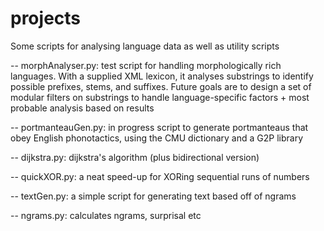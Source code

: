 # projects
 Some scripts for analysing language data as well as utility scripts
 
 -- morphAnalyser.py: test script for handling morphologically rich languages. With a supplied XML lexicon, it analyses substrings to identify possible prefixes, stems, and suffixes. Future goals are to design a set of modular filters on substrings to handle language-specific factors + most probable analysis based on results

-- portmanteauGen.py: in progress script to generate portmanteaus that obey English phonotactics, using the CMU dictionary and a G2P library

-- dijkstra.py: dijkstra's algorithm (plus bidirectional version) 

-- quickXOR.py: a neat speed-up for XORing sequential runs of numbers

-- textGen.py: a simple script for generating text based off of ngrams

-- ngrams.py: calculates ngrams, surprisal etc
